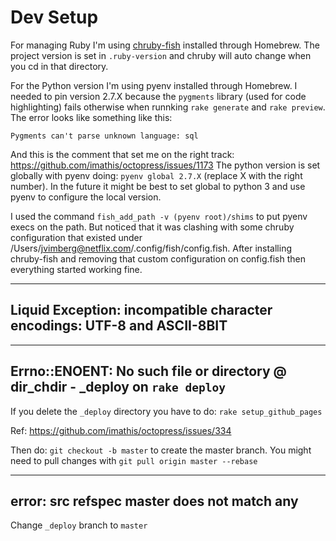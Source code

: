 # Dev Setup

For managing Ruby I'm using [chruby-fish](https://github.com/JeanMertz/chruby-fish) installed through Homebrew.
The project version is set in `.ruby-version` and chruby will auto change when you cd in that directory.

For the Python version I'm using pyenv installed through Homebrew.
I needed to pin version 2.7.X because the `pygments` library (used for code highlighting) fails otherwise when runnking `rake generate` and `rake preview`.
The error looks like something like this:

```
Pygments can't parse unknown language: sql
```

And this is the comment that set me on the right track: https://github.com/imathis/octopress/issues/1173
The python version is set globally with pyenv doing: `pyenv global 2.7.X` (replace X with the right number).
In the future it might be best to set global to python 3 and use pyenv to configure the local version.

I used the command `fish_add_path -v (pyenv root)/shims` to put pyenv execs on the path. But noticed that it was clashing with some chruby configuration that existed under /Users/jvimberg@netflix.com/.config/fish/config.fish. After installing chruby-fish and removing that custom configuration on config.fish then everything started working fine.

---

## Liquid Exception: incompatible character encodings: UTF-8 and ASCII-8BIT

--- 

## Errno::ENOENT: No such file or directory @ dir_chdir - _deploy on `rake deploy`

If you delete the `_deploy` directory you have to do: `rake setup_github_pages`

Ref: https://github.com/imathis/octopress/issues/334

Then do: `git checkout -b master` to create the master branch.
You might need to pull changes with `git pull origin master --rebase`

---

## error: src refspec master does not match any

Change `_deploy` branch to `master`
